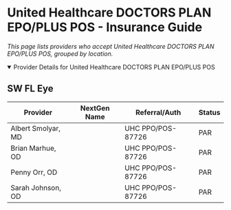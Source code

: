 # United Healthcare DOCTORS PLAN EPO/PLUS POS - Insurance Guide

*This page lists providers who accept United Healthcare DOCTORS PLAN EPO/PLUS POS, grouped by location.*

<details open><summary>Provider Details for United Healthcare DOCTORS PLAN EPO/PLUS POS</summary>

## SW FL Eye

| Provider | NextGen Name | Referral/Auth | Status |
|----------|-------------|--------------|--------|
| Albert Smolyar, MD |  | UHC PPO/POS-87726 | PAR |
| Brian Marhue, OD |  | UHC PPO/POS-87726 | PAR |
| Penny Orr, OD |  | UHC PPO/POS-87726 | PAR |
| Sarah Johnson, OD |  | UHC PPO/POS-87726 | PAR |

</details>

